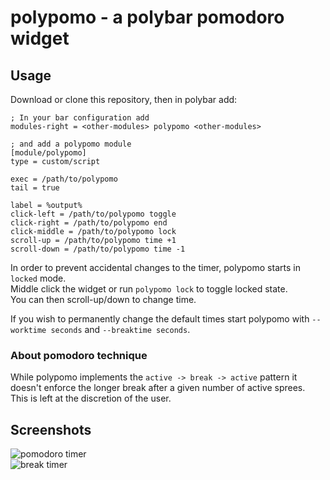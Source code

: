 # polypomo - a polybar pomodoro widget

## Usage

Download or clone this repository, then in polybar add:

```
; In your bar configuration add
modules-right = <other-modules> polypomo <other-modules>

; and add a polypomo module
[module/polypomo]
type = custom/script

exec = /path/to/polypomo
tail = true

label = %output%
click-left = /path/to/polypomo toggle
click-right = /path/to/polypomo end
click-middle = /path/to/polypomo lock
scroll-up = /path/to/polypomo time +1
scroll-down = /path/to/polypomo time -1
```

In order to prevent accidental changes to the timer, polypomo starts in `locked` mode.  
Middle click the widget or run `polypomo lock` to toggle locked state.  
You can then scroll-up/down to change time.

If you wish to permanently change the default times start polypomo with `--worktime seconds` and `--breaktime seconds`.


### About pomodoro technique

While polypomo implements the `active -> break -> active` pattern it doesn't enforce the longer break after a given number of active sprees.  
This is left at the discretion of the user.


## Screenshots

![pomodoro timer](https://raw.githubusercontent.com/unode/polypomo/master/imgs/tomato-timer.png)  
![break timer](https://raw.githubusercontent.com/unode/polypomo/master/imgs/break-timer.png)
